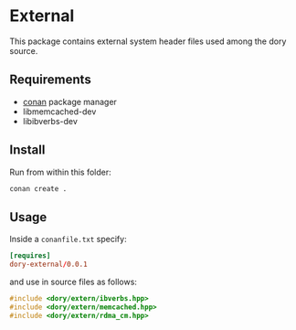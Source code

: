 # External

This package contains external system header files used among the dory source.

## Requirements

- [conan](https://conan.io/) package manager
- libmemcached-dev
- libibverbs-dev

## Install

Run from within this folder:

```sh
conan create .
```

## Usage

Inside a `conanfile.txt` specify:

```toml
[requires]
dory-external/0.0.1
```

and use in source files as follows:

```cpp
#include <dory/extern/ibverbs.hpp>
#include <dory/extern/memcached.hpp>
#include <dory/extern/rdma_cm.hpp>
```
